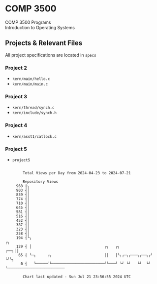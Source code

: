 # COMP 3500
COMP 3500 Programs  
Introduction to Operating Systems  
## Projects & Relevant Files
All project specifications are located in `specs`
### Project 2
- `kern/main/hello.c`
- `kern/main/main.c`
### Project 3
- `kern/thread/synch.c`
- `kern/include/synch.h`
### Project 4
- `kern/asst1/catlock.c`
### Project 5
- `project5`

```

        Total Views per Day from 2024-04-23 to 2024-07-21

        Repository Views
     968 ┼╮
     903 ┤│
     839 ┤│
     774 ┤│
     710 ┤│
     645 ┤│
     581 ┤│
     516 ┤│
     452 ┤│
     387 ┤│
     323 ┤│
     258 ┤│
     194 ┤╰╮                                                          ╭╮
     129 ┤ │                                 ╭╮   ╭╮              ╭──╮││
      65 ┤ ╰─╮     ╭╮                        ││   │╰╮╭─╮╭───╮╭──╮╭╯  ╰╯╰╮
       0 ┤   ╰─────╯╰────────────────────────╯╰───╯ ╰╯ ╰╯   ╰╯  ╰╯      ╰──────────────────────────

        Chart last updated - Sun Jul 21 23:56:55 2024 UTC
        
```
